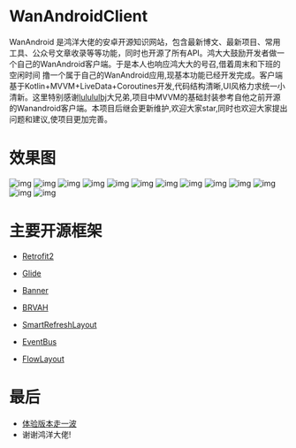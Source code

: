 # WanAndroidClient

WanAndroid 是鸿洋大佬的安卓开源知识网站，包含最新博文、最新项目、常用工具、公众号文章收录等等功能，同时也开源了所有API。鸿大大鼓励开发者做一个自己的WanAndroid客户端。于是本人也响应鸿大大的号召,借着周末和下班的空闲时间
撸一个属于自己的WanAndroid应用,现基本功能已经开发完成。客户端基于Kotlin+MVVM+LiveData+Coroutines开发,代码结构清晰,UI风格力求统一小清新。这里特别感谢[lulululbj](https://github.com/lulululbj/wanandroid)大兄弟,项目中MVVM的基础封装参考自他之前开源的Wanandroid客户端。本项目后继会更新维护,欢迎大家star,同时也欢迎大家提出问题和建议,使项目更加完善。

# 效果图
 ![img](https://github.com/sskEvan/WanAndroidClient/blob/master/introduce/introduce.gif)
 ![img](https://github.com/sskEvan/WanAndroidClient/blob/master/introduce/首页.png)
 ![img](https://github.com/sskEvan/WanAndroidClient/blob/master/introduce/知识体系.png)
 ![img](https://github.com/sskEvan/WanAndroidClient/blob/master/introduce/项目.png)
 ![img](https://github.com/sskEvan/WanAndroidClient/blob/master/introduce/搜索.png)
 ![img](https://github.com/sskEvan/WanAndroidClient/blob/master/introduce/搜索结果.png)
 ![img](https://github.com/sskEvan/WanAndroidClient/blob/master/introduce/文章详情.png)
 ![img](https://github.com/sskEvan/WanAndroidClient/blob/master/introduce/我的页面.png)
 ![img](https://github.com/sskEvan/WanAndroidClient/blob/master/introduce/操作日程.png)
 ![img](https://github.com/sskEvan/WanAndroidClient/blob/master/introduce/新建日程.png)
 ![img](https://github.com/sskEvan/WanAndroidClient/blob/master/introduce/已完成日程.png)
 ![img](https://github.com/sskEvan/WanAndroidClient/blob/master/introduce/加载错误.png)
 ![img](https://github.com/sskEvan/WanAndroidClient/blob/master/introduce/登陆中.png)

# 主要开源框架

* [Retrofit2](https://github.com/square/retrofit)

* [Glide](https://github.com/bumptech/glide)

* [Banner](https://github.com/youth5201314/banner)

* [BRVAH](https://github.com/CymChad/BaseRecyclerViewAdapterHelper)

* [SmartRefreshLayout](https://github.com/scwang90/SmartRefreshLayout)

* [EventBus](https://github.com/search?q=EventBus)

* [FlowLayout](https://github.com/hongyangAndroid/FlowLayout)

# 最后
*  [体验版本走一波](https://github.com/sskEvan/WanAndroidClient/blob/master/introduce/WanAndroidClient.apk)
*  谢谢鸿洋大佬!
